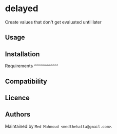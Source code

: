 delayed
=======

Create values that don't get evaluated until later

Usage
-----

Installation
------------

Requirements
^^^^^^^^^^^^

Compatibility
-------------

Licence
-------

Authors
-------

Maintained by `Med Mahmoud <medthehatta@gmail.com>`.
